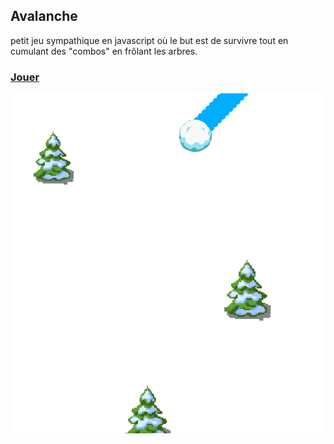 ## Avalanche

petit jeu sympathique en javascript où le but est de survivre tout en cumulant des "combos" en frôlant les arbres.

### [Jouer](https://iriama.github.io/avalanche/index.html)

![Screenshot](screenshot.png)
